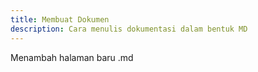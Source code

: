 ```yaml
---
title: Membuat Dokumen
description: Cara menulis dokumentasi dalam bentuk MD
---
```


Menambah halaman baru .md
